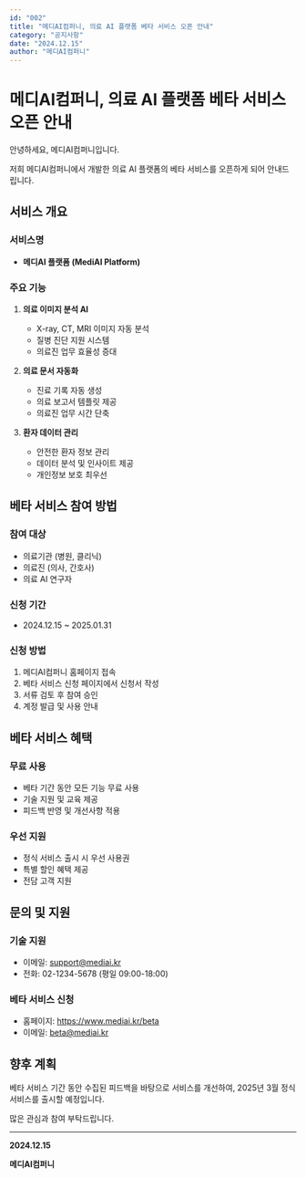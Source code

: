 ```yaml
---
id: "002"
title: "메디AI컴퍼니, 의료 AI 플랫폼 베타 서비스 오픈 안내"
category: "공지사항"
date: "2024.12.15"
author: "메디AI컴퍼니"
---
```


# 메디AI컴퍼니, 의료 AI 플랫폼 베타 서비스 오픈 안내

안녕하세요, 메디AI컴퍼니입니다.

저희 메디AI컴퍼니에서 개발한 의료 AI 플랫폼의 베타 서비스를 오픈하게 되어 안내드립니다.

## 서비스 개요

### 서비스명
- **메디AI 플랫폼 (MediAI Platform)**

### 주요 기능
1. **의료 이미지 분석 AI**
   - X-ray, CT, MRI 이미지 자동 분석
   - 질병 진단 지원 시스템
   - 의료진 업무 효율성 증대

2. **의료 문서 자동화**
   - 진료 기록 자동 생성
   - 의료 보고서 템플릿 제공
   - 의료진 업무 시간 단축

3. **환자 데이터 관리**
   - 안전한 환자 정보 관리
   - 데이터 분석 및 인사이트 제공
   - 개인정보 보호 최우선

## 베타 서비스 참여 방법

### 참여 대상
- 의료기관 (병원, 클리닉)
- 의료진 (의사, 간호사)
- 의료 AI 연구자

### 신청 기간
- 2024.12.15 ~ 2025.01.31

### 신청 방법
1. 메디AI컴퍼니 홈페이지 접속
2. 베타 서비스 신청 페이지에서 신청서 작성
3. 서류 검토 후 참여 승인
4. 계정 발급 및 사용 안내

## 베타 서비스 혜택

### 무료 사용
- 베타 기간 동안 모든 기능 무료 사용
- 기술 지원 및 교육 제공
- 피드백 반영 및 개선사항 적용

### 우선 지원
- 정식 서비스 출시 시 우선 사용권
- 특별 할인 혜택 제공
- 전담 고객 지원

## 문의 및 지원

### 기술 지원
- 이메일: support@mediai.kr
- 전화: 02-1234-5678 (평일 09:00-18:00)

### 베타 서비스 신청
- 홈페이지: https://www.mediai.kr/beta
- 이메일: beta@mediai.kr

## 향후 계획

베타 서비스 기간 동안 수집된 피드백을 바탕으로 서비스를 개선하여, 2025년 3월 정식 서비스를 출시할 예정입니다.

많은 관심과 참여 부탁드립니다.

---

**2024.12.15**

**메디AI컴퍼니** 